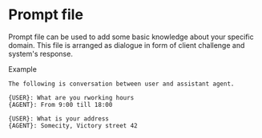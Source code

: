 Prompt file
==

Prompt file can be used to add some basic knowledge about your specific domain. This file is arranged as dialogue in 
form of client challenge and system's response.

Example

```text
The following is conversation between user and assistant agent.

{USER}: What are you rworking hours
{AGENT}: From 9:00 till 18:00

{USER}: What is your address
{AGENT}: Somecity, Victory street 42

```